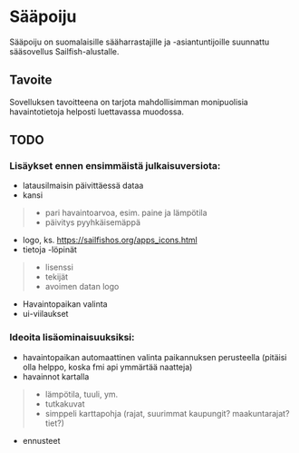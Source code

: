 Sääpoiju
========

Sääpoiju on suomalaisille sääharrastajille ja -asiantuntijoille suunnattu sääsovellus Sailfish-alustalle.

Tavoite
-------

Sovelluksen tavoitteena on tarjota mahdollisimman monipuolisia havaintotietoja helposti luettavassa muodossa. 

TODO
----

### Lisäykset ennen ensimmäistä julkaisuversiota: ###

* latausilmaisin päivittäessä dataa
* kansi

> * pari havaintoarvoa, esim. paine ja lämpötila
> * päivitys pyyhkäisemäppä

* logo, ks. https://sailfishos.org/apps_icons.html
* tietoja -löpinät

> * lisenssi
> * tekijät
> * avoimen datan logo

* Havaintopaikan valinta
* ui-viilaukset

### Ideoita lisäominaisuuksiksi: ###

* havaintopaikan automaattinen valinta paikannuksen perusteella (pitäisi olla helppo, koska fmi api ymmärtää naatteja)
* havainnot kartalla

> * lämpötila, tuuli, ym.
> * tutkakuvat
> * simppeli karttapohja (rajat, suurimmat kaupungit? maakuntarajat? tiet?)

* ennusteet
